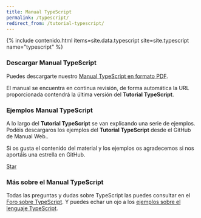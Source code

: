 ```yaml
---
title: Manual TypeScript
permalink: /typescript/
redirect_from: /tutorial-typescript/
---
```


{% include contenido.html items=site.data.typescript site=site.typescript name="typescript" %}


### Descargar Manual TypeScript

Puedes descargarte nuestro [Manual TypeScript en formato PDF][PDFTypeScript].

El manual se encuentra en continua revisión, de forma automática la URL proporcionada contendrá la última versión del **Tutorial TypeScript**.

### Ejemplos Manual TypeScript

A lo largo del **Tutorial TypeScript** se van explicando una serie de ejemplos. Podéis descargaros los ejemplos del **Tutorial TypeScript** desde el GitHub de Manual Web..

Si os gusta el contenido del material y los ejemplos os agradecemos si nos aportáis una estrella en GitHub.

<a class="github-button" href="https://github.com/manualweb/manualweb" data-icon="octicon-star" data-style="mega" aria-label="Star manualweb/manualweb on GitHub">Star</a>

### Más sobre el Manual TypeScript

Todas las preguntas y dudas sobre TypeScript las puedes consultar en el [Foro sobre TypeScript][ForoTypeScript]. Y puedes echar un ojo a los [ejemplos sobre el lenguaje TypeScript][EjemplosTypeScript].

<script id="github-bjs" src="https://buttons.github.io/buttons.js" async="" defer="defer"></script>


[PDFTypeScript]: https://github.com/manualweb/manualweb/raw/master/_typescript/pdf/tutorial-typescript.pdf
[ForoTypeScript]: http://dudasprogramacion.com/javascript/typescript
[EjemplosTypeScript]: http://lineadecodigo.com/typescript/
